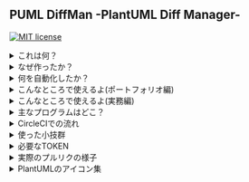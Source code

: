 ## PUML DiffMan -PlantUML Diff Manager-

[![MIT license](https://img.shields.io/badge/License-MIT-blue.svg)](LICENSE)

<details>
<summary>これは何？</summary>

- PlantUMLのコードの画像の比較を自動化した仕組み？リポジトリ

</details>


<details>
<summary>なぜ作ったか？</summary>

- PlantUMLがもっと広まってほしいため、以下のことを容易にし、PlantUMLを使う動機の1つになってほしい
  - 改修前と改修後の図の比較のレビュー
- 思いついたはいいが、似たようなOSSを探せなかったため
- 自分の勉強にもなるため

</details>

<details>
<summary>何を自動化したか？</summary>

- feature/\*ブランチのMasterブランチへのプルリクエスト
- 画像のURL生成
- 画像の比較(Before/After)をプルリクIssueへコメント

</details>

<details>
<summary>こんなところで使えるよ(ポートフォリオ編)</summary>

- UMLを導入することで
  - REAMDEにアーキテクチャ図、ER図をつけると華やかになる
  - チームでの開発や誰かとコミュニケーションをとる時、図も使いますよというアピールになる
    - 非エンジニアとのコミュニケーションは図があるととてもスムーズ(もちろんエンジニア同士も)
- PlantUMLを使うことで
  - 図のバージョン管理もできます( ｰ`дｰ´)ｷﾘｯというアピールになる
- このプログラムを導入することで
  - CircleCIで画像の比較が容易になる => 楽しい!!
  - CircleCIで自動プルリク＆コメント => あふれる全能感!!

</details>

<details>
<summary>こんなところで使えるよ(実務編)</summary>

- PlantUMLとGitを組み合わせることで
  - 配置図/ER図/シーケンス図/フローチャート等のバージョン管理ができる(もちろん対応している図も！！)
    - マーケターの人とかもER図のバージョン管理は嬉しい（らしい）
    - PlantUML単体でやっているとこはあっても、バージョン管理をしっかりしてなければ、とてももったいない
- このプログラムを導入することで
  - プルリクのコメントに画像比較が自動で出るためコードレビューならぬ図のレビューがGitHubの中だけで完結 => 嬉しい!!

</details>

<details>
<summary>主なプログラムはどこ？</summary>

- .circleci/config.yml
- puml\_compressor.rb

</details>

<details>
<summary>CircleCIでの流れ</summary>

![alt](https://www.plantuml.com/plantuml/png/UDfpA2v9B2efpStXqj3IL53GrRLJK4egIinBpb38IynDLKZBp2b9BLBYyanJK4fBJImfBKhLrr9IACb8pUC2AOwEJ2sELL1wqRxgQVVKnytJ7pUlVjoywd7JUYMmj1Aoa6TnSMdguyRLJzVlUzmu_N7ZifYyP-kdlDZJ_7pAYkTJTZzjxd_SjFbnyyB7pK2out7Jf6TTKv-ls0yn2UWyhjISubGunpKl9JEDoo4rBmNaUW3mLbXQ)

- [upseart_pullrequest](https://circleci.com/gh/sunakan/puml-diffman/19)
- [update_pullrequested_issues](https://circleci.com/gh/sunakan/puml-diffman/20)


</details>

<details>
<summary>使った小技群</summary>

- プルリクがなければhubコマンドによるCicleCIから自動プルリク
  - PULL_REQUEST_TEMPLATE.mdを使ってIssueTitleのTemplateも編集可能
- CircleCIで\*.pumlだけdiffがあれば、画像URLを作成
  - コメントや空白行はdiffとして見ていない
- Github APIを利用したプルリクIssueへ画像URLを自動コメント
- 自分でPlantUMLコードの圧縮文字列の作成
  - [PlantUMLのサーバをrubyから使ってみた](https://kray.jp/blog/plantuml-server-from-ruby/)

</details>

<details>
<summary>必要なTOKEN</summary>

- GITHUB\_TOKEN
  - プルリクやコメント追加に必要

</details>

<details>
<summary>実際のプルリクの様子</summary>

- [https://github.com/sunakan/puml-diffman/pull/1](https://github.com/sunakan/puml-diffman/pull/1)
- [https://github.com/sunakan/puml-diffman/pull/3](https://github.com/sunakan/puml-diffman/pull/3)

</details>

<details>
<summary>PlantUMLのアイコン集</summary>

- plantuml.comが一覧を載せてくれてる(AWSやTomcatやMySQL等のアイコンもあったり)
- [http://plantuml.com/ja/stdlib](http://plantuml.com/ja/stdlib)
- 新し目のAWSアイコン
- [https://github.com/awslabs/aws-icons-for-plantuml](https://github.com/awslabs/aws-icons-for-plantuml)

</details>
